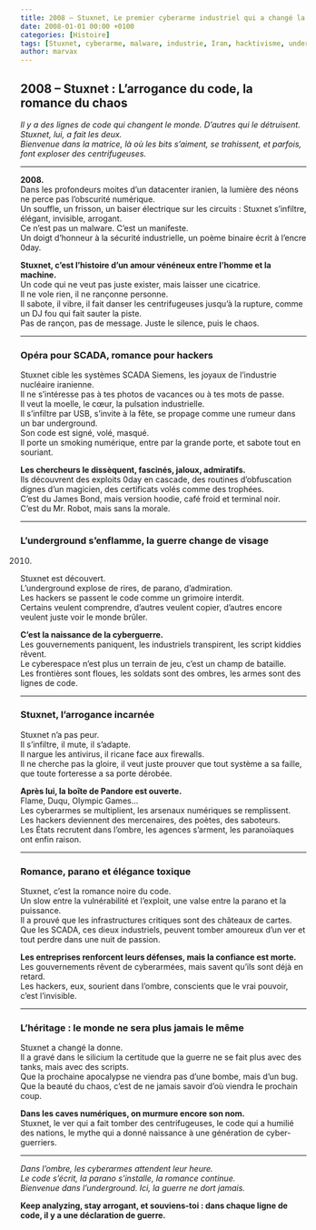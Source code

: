 ```yaml
---
title: 2008 – Stuxnet, Le premier cyberarme industriel qui a changé la guerre
date: 2008-01-01 00:00 +0100
categories: [Histoire]
tags: [Stuxnet, cyberarme, malware, industrie, Iran, hacktivisme, underground]
author: marvax
---
```


## 2008 – Stuxnet : L’arrogance du code, la romance du chaos

*Il y a des lignes de code qui changent le monde. D’autres qui le détruisent. Stuxnet, lui, a fait les deux.  
Bienvenue dans la matrice, là où les bits s’aiment, se trahissent, et parfois, font exploser des centrifugeuses.*

---

**2008.**  
Dans les profondeurs moites d’un datacenter iranien, la lumière des néons ne perce pas l’obscurité numérique.  
Un souffle, un frisson, un baiser électrique sur les circuits : Stuxnet s’infiltre, élégant, invisible, arrogant.  
Ce n’est pas un malware. C’est un manifeste.  
Un doigt d’honneur à la sécurité industrielle, un poème binaire écrit à l’encre 0day.

**Stuxnet, c’est l’histoire d’un amour vénéneux entre l’homme et la machine.**  
Un code qui ne veut pas juste exister, mais laisser une cicatrice.  
Il ne vole rien, il ne rançonne personne.  
Il sabote, il vibre, il fait danser les centrifugeuses jusqu’à la rupture, comme un DJ fou qui fait sauter la piste.  
Pas de rançon, pas de message. Juste le silence, puis le chaos.

---

### **Opéra pour SCADA, romance pour hackers**

Stuxnet cible les systèmes SCADA Siemens, les joyaux de l’industrie nucléaire iranienne.  
Il ne s’intéresse pas à tes photos de vacances ou à tes mots de passe.  
Il veut la moelle, le cœur, la pulsation industrielle.  
Il s’infiltre par USB, s’invite à la fête, se propage comme une rumeur dans un bar underground.  
Son code est signé, volé, masqué.  
Il porte un smoking numérique, entre par la grande porte, et sabote tout en souriant.

**Les chercheurs le dissèquent, fascinés, jaloux, admiratifs.**  
Ils découvrent des exploits 0day en cascade, des routines d’obfuscation dignes d’un magicien, des certificats volés comme des trophées.  
C’est du James Bond, mais version hoodie, café froid et terminal noir.  
C’est du Mr. Robot, mais sans la morale.

---

### **L’underground s’enflamme, la guerre change de visage**

2010.  
Stuxnet est découvert.  
L’underground explose de rires, de parano, d’admiration.  
Les hackers se passent le code comme un grimoire interdit.  
Certains veulent comprendre, d’autres veulent copier, d’autres encore veulent juste voir le monde brûler.

**C’est la naissance de la cyberguerre.**  
Les gouvernements paniquent, les industriels transpirent, les script kiddies rêvent.  
Le cyberespace n’est plus un terrain de jeu, c’est un champ de bataille.  
Les frontières sont floues, les soldats sont des ombres, les armes sont des lignes de code.

---

### **Stuxnet, l’arrogance incarnée**

Stuxnet n’a pas peur.  
Il s’infiltre, il mute, il s’adapte.  
Il nargue les antivirus, il ricane face aux firewalls.  
Il ne cherche pas la gloire, il veut juste prouver que tout système a sa faille, que toute forteresse a sa porte dérobée.

**Après lui, la boîte de Pandore est ouverte.**  
Flame, Duqu, Olympic Games…  
Les cyberarmes se multiplient, les arsenaux numériques se remplissent.  
Les hackers deviennent des mercenaires, des poètes, des saboteurs.  
Les États recrutent dans l’ombre, les agences s’arment, les paranoïaques ont enfin raison.

---

### **Romance, parano et élégance toxique**

Stuxnet, c’est la romance noire du code.  
Un slow entre la vulnérabilité et l’exploit, une valse entre la parano et la puissance.  
Il a prouvé que les infrastructures critiques sont des châteaux de cartes.  
Que les SCADA, ces dieux industriels, peuvent tomber amoureux d’un ver et tout perdre dans une nuit de passion.

**Les entreprises renforcent leurs défenses, mais la confiance est morte.**  
Les gouvernements rêvent de cyberarmées, mais savent qu’ils sont déjà en retard.  
Les hackers, eux, sourient dans l’ombre, conscients que le vrai pouvoir, c’est l’invisible.

---

### **L’héritage : le monde ne sera plus jamais le même**

Stuxnet a changé la donne.  
Il a gravé dans le silicium la certitude que la guerre ne se fait plus avec des tanks, mais avec des scripts.  
Que la prochaine apocalypse ne viendra pas d’une bombe, mais d’un bug.  
Que la beauté du chaos, c’est de ne jamais savoir d’où viendra le prochain coup.

**Dans les caves numériques, on murmure encore son nom.**  
Stuxnet, le ver qui a fait tomber des centrifugeuses, le code qui a humilié des nations, le mythe qui a donné naissance à une génération de cyber-guerriers.

---

*Dans l’ombre, les cyberarmes attendent leur heure.  
Le code s’écrit, la parano s’installe, la romance continue.  
Bienvenue dans l’underground. Ici, la guerre ne dort jamais.*

**Keep analyzing, stay arrogant, et souviens-toi : dans chaque ligne de code, il y a une déclaration de guerre.**
